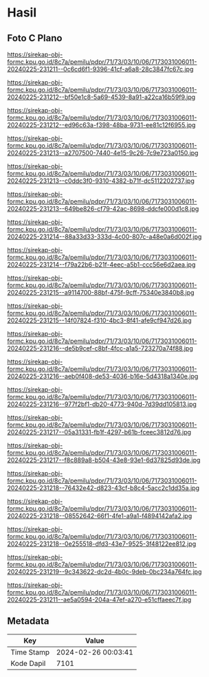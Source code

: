 # Hasil

## Foto C Plano

https://sirekap-obj-formc.kpu.go.id/8c7a/pemilu/pdpr/71/73/03/10/06/7173031006011-20240225-231211--0c6cd6f1-9396-41cf-a6a8-28c3847fc67c.jpg

https://sirekap-obj-formc.kpu.go.id/8c7a/pemilu/pdpr/71/73/03/10/06/7173031006011-20240225-231212--bf50e1c8-5a69-4539-8a91-a22ca16b59f9.jpg

https://sirekap-obj-formc.kpu.go.id/8c7a/pemilu/pdpr/71/73/03/10/06/7173031006011-20240225-231212--ed96c63a-f398-48ba-9731-ee81c12f6955.jpg

https://sirekap-obj-formc.kpu.go.id/8c7a/pemilu/pdpr/71/73/03/10/06/7173031006011-20240225-231213--a2707500-7440-4e15-9c26-7c9e723a0150.jpg

https://sirekap-obj-formc.kpu.go.id/8c7a/pemilu/pdpr/71/73/03/10/06/7173031006011-20240225-231213--c0ddc3f0-9310-4382-b71f-dc5112202737.jpg

https://sirekap-obj-formc.kpu.go.id/8c7a/pemilu/pdpr/71/73/03/10/06/7173031006011-20240225-231213--649be826-cf79-42ac-8698-ddcfe000d1c8.jpg

https://sirekap-obj-formc.kpu.go.id/8c7a/pemilu/pdpr/71/73/03/10/06/7173031006011-20240225-231214--88a33d33-333d-4c00-807c-a48e0a6d002f.jpg

https://sirekap-obj-formc.kpu.go.id/8c7a/pemilu/pdpr/71/73/03/10/06/7173031006011-20240225-231214--f79a22b6-b21f-4eec-a5b1-ccc56e6d2aea.jpg

https://sirekap-obj-formc.kpu.go.id/8c7a/pemilu/pdpr/71/73/03/10/06/7173031006011-20240225-231215--a9114700-88bf-475f-9cff-75340e3840b8.jpg

https://sirekap-obj-formc.kpu.go.id/8c7a/pemilu/pdpr/71/73/03/10/06/7173031006011-20240225-231215--14f07824-f310-4bc3-8f41-afe9cf947d26.jpg

https://sirekap-obj-formc.kpu.go.id/8c7a/pemilu/pdpr/71/73/03/10/06/7173031006011-20240225-231216--de5b9cef-c8bf-4fcc-a1a5-723270a74f88.jpg

https://sirekap-obj-formc.kpu.go.id/8c7a/pemilu/pdpr/71/73/03/10/06/7173031006011-20240225-231216--aeb0f408-de53-4036-b16e-5d4318a1340e.jpg

https://sirekap-obj-formc.kpu.go.id/8c7a/pemilu/pdpr/71/73/03/10/06/7173031006011-20240225-231216--977f2bf1-db20-4773-940d-7d39dd105813.jpg

https://sirekap-obj-formc.kpu.go.id/8c7a/pemilu/pdpr/71/73/03/10/06/7173031006011-20240225-231217--05a31331-fb1f-4297-b61b-fceec3812d76.jpg

https://sirekap-obj-formc.kpu.go.id/8c7a/pemilu/pdpr/71/73/03/10/06/7173031006011-20240225-231217--f8c889a8-b504-43e8-93e1-6d37825d93de.jpg

https://sirekap-obj-formc.kpu.go.id/8c7a/pemilu/pdpr/71/73/03/10/06/7173031006011-20240225-231218--76432e42-d823-43cf-b8c4-5acc2c1dd35a.jpg

https://sirekap-obj-formc.kpu.go.id/8c7a/pemilu/pdpr/71/73/03/10/06/7173031006011-20240225-231218--08552642-66f1-4fe1-a9a1-f4894142afa2.jpg

https://sirekap-obj-formc.kpu.go.id/8c7a/pemilu/pdpr/71/73/03/10/06/7173031006011-20240225-231218--0e255518-dfd3-43e7-9525-3f48122ee812.jpg

https://sirekap-obj-formc.kpu.go.id/8c7a/pemilu/pdpr/71/73/03/10/06/7173031006011-20240225-231219--9c343622-dc2d-4b0c-9deb-0bc234a764fc.jpg

https://sirekap-obj-formc.kpu.go.id/8c7a/pemilu/pdpr/71/73/03/10/06/7173031006011-20240225-231211--ae5a0594-204a-47ef-a270-e51cffaeec7f.jpg


## Metadata

| Key        | Value               |
| ---------- | ------------------- |
| Time Stamp | 2024-02-26 00:03:41 |
| Kode Dapil | 7101                |



